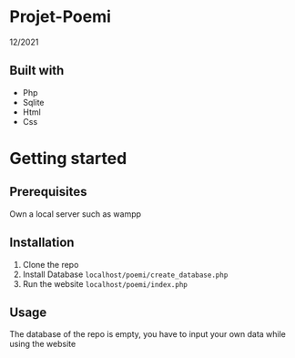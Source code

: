 # Projet-Poemi
12/2021

## Built with
* Php
* Sqlite
* Html
* Css

# Getting started
## Prerequisites
Own a local server such as wampp

## Installation
1. Clone the repo
2. Install Database 
` localhost/poemi/create_database.php `
3. Run the website
` localhost/poemi/index.php `

## Usage
The database of the repo is empty, you have to input your own data while using the website
